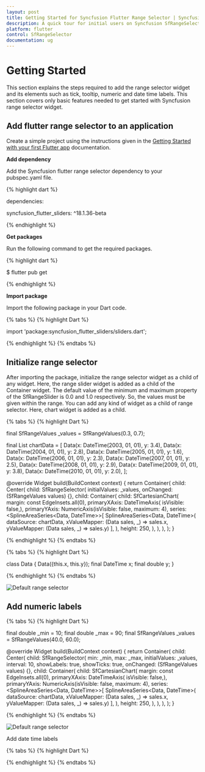 ```yaml
---
layout: post
title: Getting Started for Syncfusion Flutter Range Selector | Syncfusion
description: A quick tour for initial users on Syncfusion SfRangeSelector for flutter platform
platform: flutter
control: SfRangeSelector
documentation: ug
---
```


# Getting Started
This section explains the steps required to add the range selector widget and its elements such as tick, tooltip, numeric and date time labels. This section covers only basic features needed to get started with Syncfusion range selector widget.

## Add flutter range selector to an application
Create a simple project using the instructions given in the [Getting Started with your first Flutter app](https://flutter.dev/docs/get-started/test-drive?tab=vscode#create-app) documentation.

**Add dependency**

Add the Syncfusion flutter range selector dependency to your pubspec.yaml file.

{% highlight dart %}

dependencies:

syncfusion_flutter_sliders: ^18.1.36-beta

{% endhighlight %}

**Get packages** 

Run the following command to get the required packages.

{% highlight dart %}

$ flutter pub get

{% endhighlight %}

**Import package**

Import the following package in your Dart code.

{% tabs %}
{% highlight Dart %}

import 'package:syncfusion_flutter_sliders/sliders.dart';

{% endhighlight %}
{% endtabs %}

## Initialize range selector

After importing the package, initialize the range selector widget as a child of any widget. Here, the range slider widget is added as a child of the Container widget. The default value of the minimum and maximum property of the SfRangeSlider is 0.0 and 1.0 respectively. So, the values must be given within the range. You can add any kind of widget as a child of range selector. Here, chart widget is added as a child.

{% tabs %}
{% highlight Dart %}

final SfRangeValues _values = SfRangeValues(0.3, 0.7);

final List<Data> chartData = <Data>[
  Data(x: DateTime(2003, 01, 01), y: 3.4),
  Data(x: DateTime(2004, 01, 01), y: 2.8),
  Data(x: DateTime(2005, 01, 01), y: 1.6),
  Data(x: DateTime(2006, 01, 01), y: 2.3),
  Data(x: DateTime(2007, 01, 01), y: 2.5),
  Data(x: DateTime(2008, 01, 01), y: 2.9),
  Data(x: DateTime(2009, 01, 01), y: 3.8),
  Data(x: DateTime(2010, 01, 01), y: 2.0),
];

@override
Widget build(BuildContext context) {
  return Container(
      child: Center(
        child: SfRangeSelector(
          initialValues: _values,
          onChanged: (SfRangeValues values) {},
          child: Container(
            child: SfCartesianChart(
              margin: const EdgeInsets.all(0),
              primaryXAxis: DateTimeAxis(
                isVisible: false,),
              primaryYAxis: NumericAxis(isVisible: false, maximum: 4),
              series: <SplineAreaSeries<Data, DateTime>>[
                SplineAreaSeries<Data, DateTime>(
                    dataSource: chartData,
                    xValueMapper: (Data sales, _) => sales.x,
                    yValueMapper: (Data sales, _) => sales.y)
              ],
            ),
            height: 250,
          ),
        ),
      ),
  );
}

{% endhighlight %}
{% endtabs %}

{% tabs %}
{% highlight Dart %}

class Data {
  Data({this.x, this.y});
  final DateTime x;
  final double y;
}

{% endhighlight %}
{% endtabs %}

![Default range selector](images/getting-started/range-selector/default_range_selector.png)

## Add numeric labels

{% tabs %}
{% highlight Dart %}

final double _min = 10;
final double _max = 90;
final SfRangeValues _values = SfRangeValues(40.0, 60.0);

@override
Widget build(BuildContext context) {
  return Container(
      child: Center(
        child: SfRangeSelector(
          min: _min,
          max: _max,
          initialValues: _values,
          interval: 10,
          showLabels: true,
          showTicks: true,
          onChanged: (SfRangeValues values) {},
          child: Container(
            child: SfCartesianChart(
              margin: const EdgeInsets.all(0),
              primaryXAxis: DateTimeAxis(
                isVisible: false,),
              primaryYAxis: NumericAxis(isVisible: false, maximum: 4),
              series: <SplineAreaSeries<Data, DateTime>>[
                SplineAreaSeries<Data, DateTime>(
                    dataSource: chartData,
                    xValueMapper: (Data sales, _) => sales.x,
                    yValueMapper: (Data sales, _) => sales.y)
              ],
            ),
            height: 250,
          ),
        ),
      ),
  );
}

{% endhighlight %}
{% endtabs %}

![Default range selector](images/getting-started/range-selector/range_selector_labels.png)

Add date time labels

{% tabs %}
{% highlight Dart %}



{% endhighlight %}
{% endtabs %}


